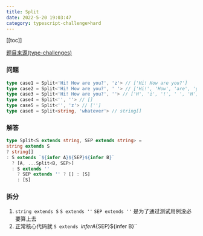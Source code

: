 ```yaml
---
title: Split 
date: 2022-5-20 19:03:47
category: typescript-challenge>hard
---
```


[[toc]]

[题目来源(type-challenges)](https://github.com/type-challenges/type-challenges/blob/main/questions/02822-hard-split/README.md)

### 问题

```typescript
type case1 = Split<'Hi! How are you?', 'z'> // ['Hi! How are you?']
type case2 = Split<'Hi! How are you?', ' '> // ['Hi!', 'How', 'are', 'you?']
type case3 = Split<'Hi! How are you?', ''> // ['H', 'i', '!', ' ', 'H', 'o', 'w', ' ', 'a', 'r', 'e', ' ', 'y', 'o', 'u', '?']
type case4 = Split<'', ''> // []
type case5 = Split<'', 'z'> // ['']
type case6 = Split<string, 'whatever'> // string[]
```

### 解答

```typescript
type Split<S extends string, SEP extends string> =
string extends S
? string[]
: S extends `${infer A}${SEP}${infer B}`
  ? [A, ...Split<B, SEP>]
  : S extends ''
    ? SEP extends '' ? [] : [S]
    : [S]
```

### 拆分
1. `string extends S` `S extends ''` `SEP extends ''` 是为了通过测试用例没必要算上去
2. 正常核心代码就 `S extends `${infer A}${SEP}${infer B}``

